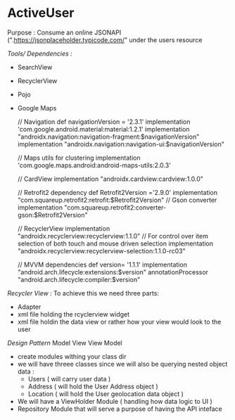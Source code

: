 # ActiveUser

Purpose : Consume an online JSONAPI (".https://jsonplaceholder.typicode.com/" under the users resource

*Tools/ Dependencies :*
- SearchView 
- RecyclerView
- Pojo
- Google Maps

    //    Navigation
    def navigationVersion = '2.3.1'
    implementation 'com.google.android.material:material:1.2.1'
    implementation "androidx.navigation:navigation-fragment:$navigationVersion"
    implementation "androidx.navigation:navigation-ui:$navigationVersion"

    //    Maps utils for clustering
    implementation 'com.google.maps.android:android-maps-utils:2.0.3'

    //    CardView
    implementation "androidx.cardview:cardview:1.0.0"

    // Retrofit2 dependency
    def Retrofit2Version ='2.9.0'
    implementation "com.squareup.retrofit2:retrofit:$Retrofit2Version"
    //  Gson converter
    implementation "com.squareup.retrofit2:converter-gson:$Retrofit2Version"

    // RecyclerView
    implementation "androidx.recyclerview:recyclerview:1.1.0"
    // For control over item selection of both touch and mouse driven selection
    implementation "androidx.recyclerview:recyclerview-selection:1.1.0-rc03"

    // MVVM dependencies
    def version= '1.1.1'
    implementation "android.arch.lifecycle:extensions:$version"
    annotationProcessor "android.arch.lifecycle:compiler:$version"


*Recycler View :* 
To achieve this we need three parts: 
-  Adapter
- xml file holding the rcyclerview widget
- xml file holdin the data view or rather how your view would look to the user


*Design Pattern*
 Model View View Model
 - create modules withing your class dir
 - we will have threee classes since we will also be querying nested object data : 
     - Users ( will carry user data )
     - Address ( will hold the User Address object )
     - Location ( will hold the User geolocation data object ) 
 - We will have a ViewHolder Module ( handling how data logic to UI )
 - Repository Module that will serve a purpose of having the API inteface 
 
 
 

 
